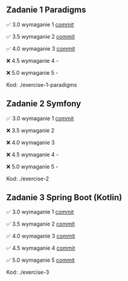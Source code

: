 ## Zadanie 1 Paradigms

✅ 3.0 wymaganie 1 [commit](https://github.com/mdros/uj-objective-programming/commit/53d52c86e6579a4029fe7dd17d13e1ca2abd48b2)

✅ 3.5 wymaganie 2 [commit](https://github.com/mdros/uj-objective-programming/commit/b1d196bc4de839ce3e1a6ba32ee4f531dba5e05e)

✅ 4.0 wymaganie 3 [commit](https://github.com/mdros/uj-objective-programming/commit/b1d196bc4de839ce3e1a6ba32ee4f531dba5e05e)

❌ 4.5 wymaganie 4 -

❌ 5.0 wymaganie 5 -

Kod: ./exercise-1-paradigms

## Zadanie 2 Symfony

✅ 3.0 wymaganie 1 [commit](https://github.com/mdros/uj-objective-programming/commit/c64740e26dfeec25b1083492cdd60f2932f9d993)

❌ 3.5 wymaganie 2 

❌ 4.0 wymaganie 3

❌ 4.5 wymaganie 4 -

❌ 5.0 wymaganie 5 -

Kod: ./exercise-2

## Zadanie 3 Spring Boot (Kotlin)

✅ 3.0 wymaganie 1 [commit](https://github.com/mdros/uj-objective-programming/commit/fe88cfb27756accac9dddc8826f13ebf6cb97c0f)

✅ 3.5 wymaganie 2 [commit](https://github.com/mdros/uj-objective-programming/commit/fe88cfb27756accac9dddc8826f13ebf6cb97c0f)

✅ 4.0 wymaganie 3 [commit](https://github.com/mdros/uj-objective-programming/commit/fe88cfb27756accac9dddc8826f13ebf6cb97c0f)

✅ 4.5 wymaganie 4 [commit](https://github.com/mdros/uj-objective-programming/commit/fe88cfb27756accac9dddc8826f13ebf6cb97c0f)

✅ 5.0 wymaganie 5 [commit](https://github.com/mdros/uj-objective-programming/commit/fe88cfb27756accac9dddc8826f13ebf6cb97c0f)

Kod: ./exercise-3